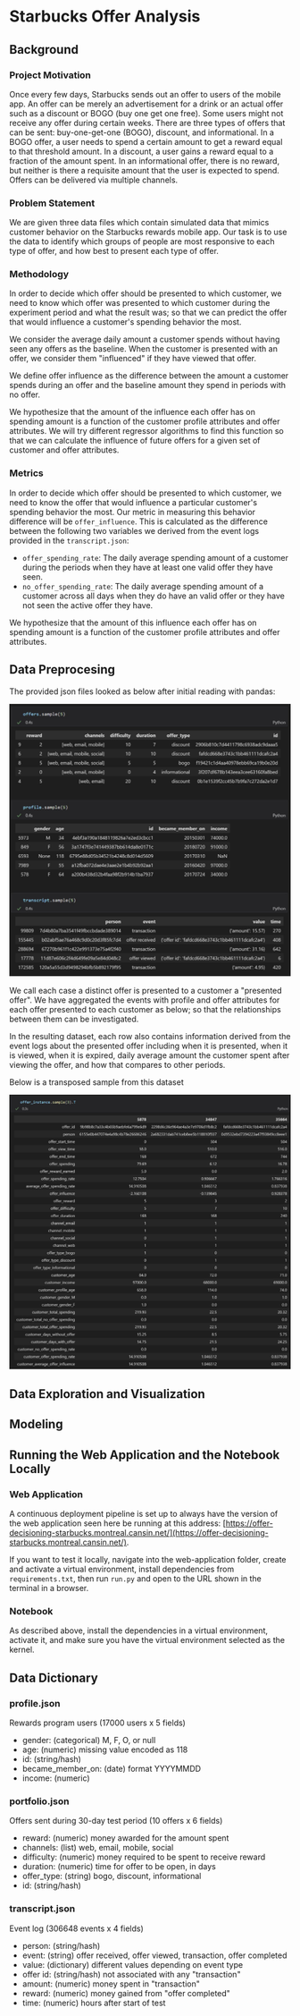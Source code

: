 # Starbucks Offer Analysis

## Background

### Project Motivation

Once every few days, Starbucks sends out an offer to users of the mobile app. An offer can be merely an advertisement for a drink or an actual offer such as a discount or BOGO (buy one get one free). Some users might not receive any offer during certain weeks. There are three types of offers that can be sent: buy-one-get-one (BOGO), discount, and informational. In a BOGO offer, a user needs to spend a certain amount to get a reward equal to that threshold amount. In a discount, a user gains a reward equal to a fraction of the amount spent. In an informational offer, there is no reward, but neither is there a requisite amount that the user is expected to spend. Offers can be delivered via multiple channels.

### Problem Statement

We are given three data files which contain simulated data that mimics customer behavior on the Starbucks rewards mobile app. Our task is to use the data to identify which groups of people are most responsive to each type of offer, and how best to present each type of offer.

### Methodology

In order to decide which offer should be presented to which customer, we need to know which offer was presented to which customer during the experiment period and what the result was; so that we can predict the offer that would influence a customer's spending behavior the most.

We consider the average daily amount a customer spends without having seen any offers as the baseline. When the customer is presented with an offer, we consider them "influenced" if they have viewed that offer.

We define offer influence as the difference between the amount a customer spends during an offer and the baseline amount they spend in periods with no offer.

We hypothesize that the amount of the influence each offer has on spending amount is a function of the customer profile attributes and offer attributes. We will try different regressor algorithms to find this function so that we can calculate the influence of future offers for a given set of customer and offer attributes.

### Metrics

In order to decide which offer should be presented to which customer, we need to know the offer that would influence a particular customer's spending behavior the most. Our metric in measuring this behavior difference will be `offer_influence`. This is calculated as the difference between the following two variables we derived from the event logs provided in the `transcript.json`:

-   `offer_spending_rate`: The daily average spending amount of a customer during the periods when they have at least one valid offer they have seen.
-   `no_offer_spending_rate`: The daily average spending amount of a customer across all days when they do have an valid offer or they have not seen the active offer they have.

We hypothesize that the amount of this influence each offer has on spending amount is a function of the customer profile attributes and offer attributes.

## Data Preprocesing

The provided json files looked as below after initial reading with pandas:

![input_data](https://github.com/cansinacarer/Offer-Decisioning-with-Machine-Learning/blob/main/img/input_data.jpg?raw=true)

We call each case a distinct offer is presented to a customer a "presented offer". We have aggregated the events with profile and offer attributes for each offer presented to each customer as below; so that the relationships between them can be investigated.

In the resulting dataset, each row also contains information derived from the event logs about the presented offer including when it is presented, when it is viewed, when it is expired, daily average amount the customer spent after viewing the offer, and how that compares to other periods.

Below is a transposed sample from this dataset

![offer-instance-clean](https://github.com/cansinacarer/Offer-Decisioning-with-Machine-Learning/blob/main/img/offer-instance-clean.jpg?raw=true)

## Data Exploration and Visualization

## Modeling

## Running the Web Application and the Notebook Locally

### Web Application

A continuous deployment pipeline is set up to always have the version of the web application seen here be running at this address:
[https://offer-decisioning-starbucks.montreal.cansin.net/](https://offer-decisioning-starbucks.montreal.cansin.net/).

If you want to test it locally, navigate into the web-application folder, create and activate a virtual environment, install dependencies from `requirements.txt`, then run `run.py` and open to the URL shown in the terminal in a browser.

### Notebook

As described above, install the dependencies in a virtual environment, activate it, and make sure you have the virtual environment selected as the kernel.

## Data Dictionary

### profile.json

Rewards program users (17000 users x 5 fields)

-   gender: (categorical) M, F, O, or null
-   age: (numeric) missing value encoded as 118
-   id: (string/hash)
-   became_member_on: (date) format YYYYMMDD
-   income: (numeric)

### portfolio.json

Offers sent during 30-day test period (10 offers x 6 fields)

-   reward: (numeric) money awarded for the amount spent
-   channels: (list) web, email, mobile, social
-   difficulty: (numeric) money required to be spent to receive reward
-   duration: (numeric) time for offer to be open, in days
-   offer_type: (string) bogo, discount, informational
-   id: (string/hash)

### transcript.json

Event log (306648 events x 4 fields)

-   person: (string/hash)
-   event: (string) offer received, offer viewed, transaction, offer completed
-   value: (dictionary) different values depending on event type
-   offer id: (string/hash) not associated with any "transaction"
-   amount: (numeric) money spent in "transaction"
-   reward: (numeric) money gained from "offer completed"
-   time: (numeric) hours after start of test
